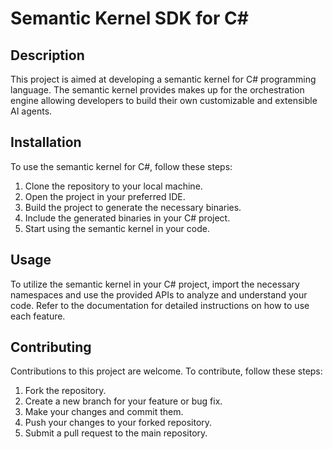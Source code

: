 # Semantic Kernel SDK for C#

## Description

This project is aimed at developing a semantic kernel for C# programming language. The semantic kernel provides makes up for the orchestration engine allowing developers to build their own customizable and extensible AI agents.

## Installation

To use the semantic kernel for C#, follow these steps:

1. Clone the repository to your local machine.
2. Open the project in your preferred IDE.
3. Build the project to generate the necessary binaries.
4. Include the generated binaries in your C# project.
5. Start using the semantic kernel in your code.

## Usage

To utilize the semantic kernel in your C# project, import the necessary namespaces and use the provided APIs to analyze and understand your code. Refer to the documentation for detailed instructions on how to use each feature.

## Contributing

Contributions to this project are welcome. To contribute, follow these steps:

1. Fork the repository.
2. Create a new branch for your feature or bug fix.
3. Make your changes and commit them.
4. Push your changes to your forked repository.
5. Submit a pull request to the main repository.



